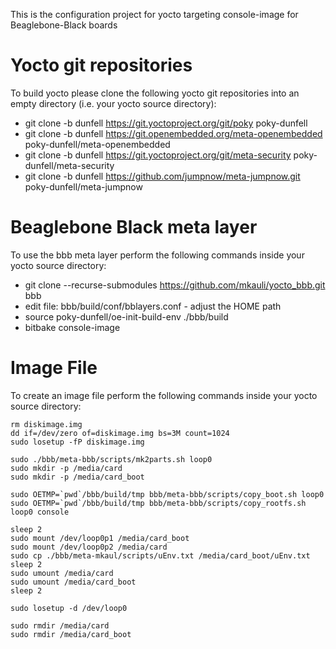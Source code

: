 This is the configuration project for yocto targeting console-image for Beaglebone-Black boards

# Yocto git repositories

To build yocto please clone the following yocto git repositories into an empty directory (i.e. your yocto source directory):

* git clone -b dunfell https://git.yoctoproject.org/git/poky poky-dunfell
* git clone -b dunfell https://git.openembedded.org/meta-openembedded poky-dunfell/meta-openembedded
* git clone -b dunfell https://git.yoctoproject.org/git/meta-security poky-dunfell/meta-security
* git clone -b dunfell https://github.com/jumpnow/meta-jumpnow.git poky-dunfell/meta-jumpnow

# Beaglebone Black meta layer

To use the bbb meta layer perform the following commands inside your yocto source directory:

* git clone --recurse-submodules https://github.com/mkauli/yocto_bbb.git bbb
* edit file: bbb/build/conf/bblayers.conf  - adjust the HOME path
* source poky-dunfell/oe-init-build-env ./bbb/build
* bitbake console-image

# Image File

To create an image file perform the following commands inside your yocto source directory:

```
rm diskimage.img
dd if=/dev/zero of=diskimage.img bs=3M count=1024
sudo losetup -fP diskimage.img

sudo ./bbb/meta-bbb/scripts/mk2parts.sh loop0
sudo mkdir -p /media/card
sudo mkdir -p /media/card_boot

sudo OETMP=`pwd`/bbb/build/tmp bbb/meta-bbb/scripts/copy_boot.sh loop0
sudo OETMP=`pwd`/bbb/build/tmp bbb/meta-bbb/scripts/copy_rootfs.sh loop0 console

sleep 2
sudo mount /dev/loop0p1 /media/card_boot
sudo mount /dev/loop0p2 /media/card
sudo cp ./bbb/meta-mkaul/scripts/uEnv.txt /media/card_boot/uEnv.txt
sleep 2
sudo umount /media/card
sudo umount /media/card_boot
sleep 2

sudo losetup -d /dev/loop0

sudo rmdir /media/card
sudo rmdir /media/card_boot
```
